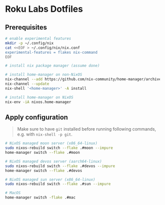 # Roku Labs Dotfiles

## Prerequisites

```bash
# enable experimental features
mkdir -p ~/.config/nix
cat <<EOF > ~/.config/nix/nix.conf
experimental-features = flakes nix-command
EOF

# install nix package manager (assume done)

# install home-manager on non-NixOS
nix-channel --add https://github.com/nix-community/home-manager/archive/master.tar.gz home-manager
nix-channel --update
nix-shell '<home-manager>' -A install

# install home-manager on NixOS
nix-env -iA nixos.home-manager
```

## Apply configuration

> Make sure to have `git` installed before running following commands, e.g. with `nix-shell -p git`.

```bash
# NixOS managed moon server (x86_64-linux)
sudo nixos-rebuild switch --flake .#moon --impure
home-manager switch --flake .#moon

# NixOS managed devos server (aarch64-linux)
sudo nixos-rebuild switch --flake .#devos --impure
home-manager switch --flake .#devos

# NixOS managed sun server (x86_64-linux)
sudo nixos-rebuild switch --flake .#sun --impure

# MacOS
home-manager switch -flake .#mac
```
